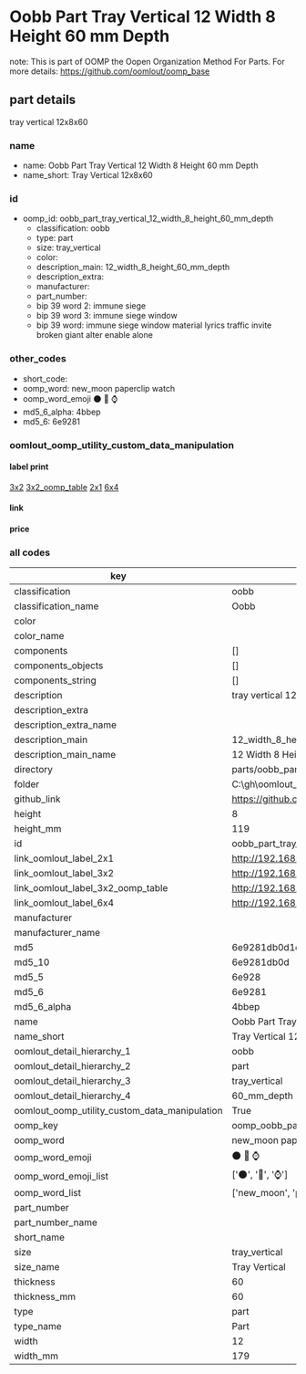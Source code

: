 # Oobb Part Tray Vertical 12 Width 8 Height 60 mm Depth  

note: This is part of OOMP the Oopen Organization Method For Parts. For more details: https://github.com/oomlout/oomp_base

##  part details
  



tray vertical 12x8x60



### name
* name: Oobb Part Tray Vertical 12 Width 8 Height 60 mm Depth
* name_short: Tray Vertical 12x8x60 
### id
* oomp_id: oobb_part_tray_vertical_12_width_8_height_60_mm_depth
  * classification: oobb
  * type: part
  * size: tray_vertical
  * color: 
  * description_main: 12_width_8_height_60_mm_depth
  * description_extra: 
  * manufacturer: 
  * part_number: 
  * bip 39 word 2: immune siege
  * bip 39 word 3: immune siege window
  * bip 39 word: immune siege window material lyrics traffic invite broken giant alter enable alone

### other_codes
* short_code: 
* oomp_word: new_moon paperclip watch
* oomp_word_emoji :new_moon: :paperclip: :watch:
* md5_6_alpha: 4bbep
* md5_6: 6e9281






### oomlout_oomp_utility_custom_data_manipulation
#### label print
[3x2](http://192.168.1.245:1112/?label=oomp%204bbep)
[3x2_oomp_table](http://192.168.1.108:1112/?label=oomp%204bbep)
[2x1](http://192.168.1.242:1112/?label=oomp%204bbep)
[6x4](http://192.168.1.55:1112/?label=oomp%204bbep)    

#### link

                              

#### price







### all codes 
| key | value |  
| --- | --- |  
| classification | oobb |  
| classification_name | Oobb |  
| color |  |  
| color_name |  |  
| components | [] |  
| components_objects | [] |  
| components_string | [] |  
| description | tray vertical 12x8x60 |  
| description_extra |  |  
| description_extra_name |  |  
| description_main | 12_width_8_height_60_mm_depth |  
| description_main_name | 12 Width 8 Height 60 mm Depth |  
| directory | parts/oobb_part_tray_vertical_12_width_8_height_60_mm_depth |  
| folder | C:\gh\oomlout_oobb_version_4_generated_parts\parts\oobb_part_tray_vertical_12_width_8_height_60_mm_depth |  
| github_link | https://github.com/oomlout/oomlout_oomp_part_src/tree/main/parts/oobb_part_tray_vertical_12_width_8_height_60_mm_depth |  
| height | 8 |  
| height_mm | 119 |  
| id | oobb_part_tray_vertical_12_width_8_height_60_mm_depth |  
| link_oomlout_label_2x1 | http://192.168.1.242:1112/?label=oomp%204bbep |  
| link_oomlout_label_3x2 | http://192.168.1.245:1112/?label=oomp%204bbep |  
| link_oomlout_label_3x2_oomp_table | http://192.168.1.108:1112/?label=oomp%204bbep |  
| link_oomlout_label_6x4 | http://192.168.1.55:1112/?label=oomp%204bbep |  
| manufacturer |  |  
| manufacturer_name |  |  
| md5 | 6e9281db0d1c8ec39b42b88ff6f2038d |  
| md5_10 | 6e9281db0d |  
| md5_5 | 6e928 |  
| md5_6 | 6e9281 |  
| md5_6_alpha | 4bbep |  
| name | Oobb Part Tray Vertical 12 Width 8 Height 60 mm Depth |  
| name_short | Tray Vertical 12x8x60  |  
| oomlout_detail_hierarchy_1 | oobb |  
| oomlout_detail_hierarchy_2 | part |  
| oomlout_detail_hierarchy_3 | tray_vertical |  
| oomlout_detail_hierarchy_4 | 60_mm_depth |  
| oomlout_oomp_utility_custom_data_manipulation | True |  
| oomp_key | oomp_oobb_part_tray_vertical_12_width_8_height_60_mm_depth |  
| oomp_word | new_moon paperclip watch |  
| oomp_word_emoji | :new_moon: :paperclip: :watch: |  
| oomp_word_emoji_list | [':new_moon:', ':paperclip:', ':watch:'] |  
| oomp_word_list | ['new_moon', 'paperclip', 'watch'] |  
| part_number |  |  
| part_number_name |  |  
| short_name |  |  
| size | tray_vertical |  
| size_name | Tray Vertical |  
| thickness | 60 |  
| thickness_mm | 60 |  
| type | part |  
| type_name | Part |  
| width | 12 |  
| width_mm | 179 |  
